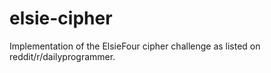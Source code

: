 # elsie-cipher
Implementation of the ElsieFour cipher challenge as listed on reddit/r/dailyprogrammer.
